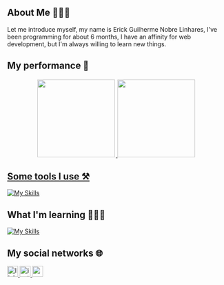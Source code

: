 ## About Me 🙋🏻‍♂️

Let me introduce myself, my name is Erick Guilherme Nobre Linhares, I've been programming for about 6 months, I have an affinity for web development, but I'm always willing to learn new things.

## My performance 💪

<div style="display:flex;justify-content:center;">
  <a href="https://github.com/erickzap90" target="_blank">
  <img style="margin:2px;" height="180em" src="https://github-readme-stats-git-masterrstaa-rickstaa.vercel.app/api?username=erickzap90&show_icons=true&theme=github_dark&include_all_commits=true&count_private=true"/>
  <img  height="180em" src="https://github-readme-stats-git-masterrstaa-rickstaa.vercel.app/api/top-langs/?username=erickzap90&layout=compact&langs_count=7&theme=github_dark"/>
</div>

## Some tools I use ⚒️
[![My Skills](https://skillicons.dev/icons?i=html,css,js,php,java,mysql)](https://skillicons.dev)

## What I'm learning 👨🏻‍🏫
[![My Skills](https://skillicons.dev/icons?i=ts,nodejs,laravel,mysql,nextjs,docker)](https://skillicons.dev)

## My social networks 🌐

<a href="https://www.linkedin.com/in/erick-guilherme-nobre-linhares-466478353/" target="_blank">
  <img src="https://img.shields.io/static/v1?message=LinkedIn&logo=linkedin&label=&color=0077B5&logoColor=white&labelColor=&style=for-the-badge" height="25" alt="linkedin logo"  />
</a>

<a href="https://www.instagram.com/erickzap/" target="_blank">
  <img src="https://img.shields.io/static/v1?message=Instagram&logo=instagram&label=&color=E4405F&logoColor=white&labelColor=&style=for-the-badge" height="25" alt="instagram logo"  />
</a>

<a href="mailto:ericknobre050@gmail.com" target="_blank">
  <img src="https://img.shields.io/static/v1?message=Email&logo=gmail&label=&color=ff0000&logoColor=white&labelColor=&style=for-the-badge" height="25" alt="gmail logo"  />
</a>



